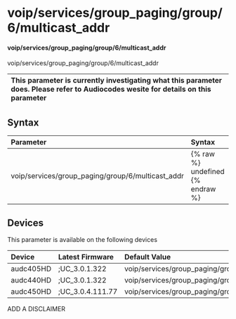 ﻿---
description: voip/services/group_paging/group/6/multicast_addr
search: false
---

# voip/services/group_paging/group/6/multicast_addr

#### voip/services/group_paging/group/6/multicast_addr

voip/services/group_paging/group/6/multicast_addr


| This parameter is currently investigating what this parameter does. Please refer to Audiocodes wesite for details on this parameter | 
| :--- |

## Syntax
| Parameter | Syntax |
| :--- | :--- |
|voip/services/group_paging/group/6/multicast_addr | {% raw %} undefined {% endraw %}|

## Devices
This parameter is available on the following devices

| Device | Latest Firmware | Default Value |
|:---|:---|:---|
| audc405HD | ;UC_3.0.1.322 | voip/services/group_paging/group/6/multicast_addr=224.0.1.0 
| audc440HD | ;UC_3.0.1.322 | voip/services/group_paging/group/6/multicast_addr=224.0.1.0 
| audc450HD | ;UC_3.0.4.111.77 | voip/services/group_paging/group/6/multicast_addr=224.0.1.0 

ADD A DISCLAIMER
